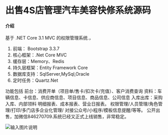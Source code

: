 # 出售4S店管理汽车美容快修系统源码

#### 介绍
基于 .NET Core 3.1 MVC 的权限管理系统.，
1. 前端： Bootstrap 3.3.7
2. 核心框架：.Net Core MVC
3. 缓存层：Memory、Redis
4. 持久层框架：Entity Framework Core
5. 数据库支持：SqlServer,MySql,Oracle
6. 定时任务：Quartz.Net

功能包括
前台：消费开单（项目单/售卡/扣次卡/充值）、客户消费查询
资料：车辆信息、卡信息、供应商信息、项目信息、商品信息、公司信息
入库出库：采购入库、内部领料
明细报表、成本报表、营业日报表。
权限管理/人员管理/角色管理/打印/多门店多企业化管理/
对接公众号/小程序/模板信息提醒/等等。
公开出售，加微信846270709.系统已经又正式上线销售，非常稳定。



![输入图片说明](https://images.gitee.com/uploads/images/2020/0630/114104_687a6e66_4975925.png "屏幕截图.png")